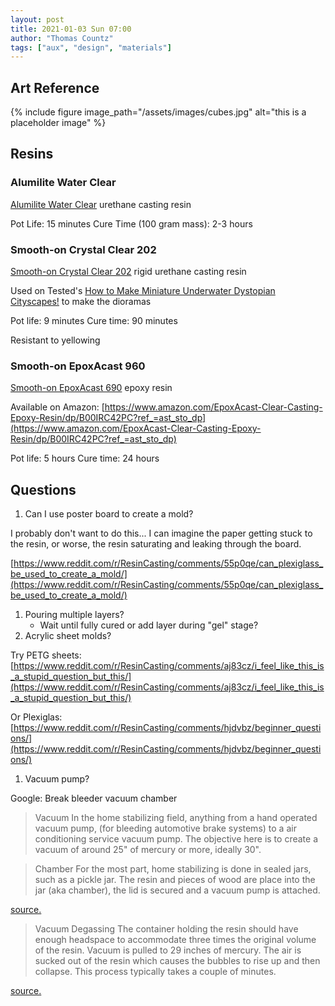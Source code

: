 ```yaml
---
layout: post
title: 2021-01-03 Sun 07:00
author: "Thomas Countz"
tags: ["aux", "design", "materials"]
---
```


## Art Reference

{% include figure image_path="/assets/images/cubes.jpg" alt="this is a placeholder image" %}

## Resins

### Alumilite Water Clear

[Alumilite Water Clear](https://www.alumilite.com/products/alumilite-water-clear/) urethane casting resin

Pot Life: 15 minutes
Cure Time (100 gram mass): 2-3 hours

### Smooth-on Crystal Clear 202

[Smooth-on Crystal Clear 202](https://www.smooth-on.com/products/crystal-clear-202/) rigid urethane casting resin

Used on Tested's [How to Make Miniature Underwater Dystopian Cityscapes!](https://www.youtube.com/watch?v=PGmFOnSGjrA) to make the dioramas

Pot life: 9 minutes
Cure time: 90 minutes

Resistant to yellowing

### Smooth-on EpoxAcast 960

[Smooth-on EpoxAcast 690](https://www.smooth-on.com/products/epoxacast-690/) epoxy resin

Available on Amazon: [https://www.amazon.com/EpoxAcast-Clear-Casting-Epoxy-Resin/dp/B00IRC42PC?ref_=ast_sto_dp](https://www.amazon.com/EpoxAcast-Clear-Casting-Epoxy-Resin/dp/B00IRC42PC?ref_=ast_sto_dp)

Pot life: 5 hours
Cure time: 24 hours

## Questions

1. Can I use poster board to create a mold?

I probably don't want to do this... I can imagine the paper getting stuck to the resin, or worse, the resin saturating and leaking through the board.

[https://www.reddit.com/r/ResinCasting/comments/55p0qe/can_plexiglass_be_used_to_create_a_mold/](https://www.reddit.com/r/ResinCasting/comments/55p0qe/can_plexiglass_be_used_to_create_a_mold/)

1. Pouring multiple layers?
    - Wait until fully cured or add layer during "gel" stage?
2. Acrylic sheet molds?

Try PETG sheets: [https://www.reddit.com/r/ResinCasting/comments/aj83cz/i_feel_like_this_is_a_stupid_question_but_this/](https://www.reddit.com/r/ResinCasting/comments/aj83cz/i_feel_like_this_is_a_stupid_question_but_this/)

Or Plexiglas: [https://www.reddit.com/r/ResinCasting/comments/hjdvbz/beginner_questions/](https://www.reddit.com/r/ResinCasting/comments/hjdvbz/beginner_questions/)

1. Vacuum pump?

Google: Break bleeder vacuum chamber

> Vacuum
In the home stabilizing field, anything from a hand operated vacuum pump, (for bleeding automotive brake systems) to a air conditioning service vacuum pump. The objective here is to create a vacuum of  around 25" of mercury or more, ideally 30".

> Chamber
For the most part, home stabilizing is done in sealed jars, such as a pickle jar. The resin and pieces of wood are place into the jar (aka chamber), the lid is secured and a vacuum pump is attached.

[source.](http://dcknives.blogspot.com/p/wood-stabilization.html)

> Vacuum Degassing
The container holding the resin should have enough headspace to accommodate three times the original volume of the resin. Vacuum is pulled to 29 inches of mercury. The air is sucked out of the resin which causes the bubbles to rise up and then collapse. This process typically takes a couple of minutes.

[source.](https://www.polytek.com/tutorial/tek-tip-reduce-bubbles-clear-casting-resin)
